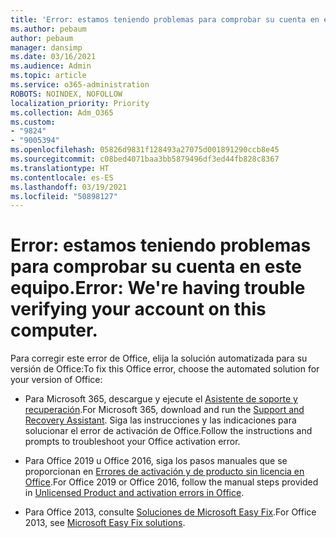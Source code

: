 ```yaml
---
title: 'Error: estamos teniendo problemas para comprobar su cuenta en este equipo.'
ms.author: pebaum
author: pebaum
manager: dansimp
ms.date: 03/16/2021
ms.audience: Admin
ms.topic: article
ms.service: o365-administration
ROBOTS: NOINDEX, NOFOLLOW
localization_priority: Priority
ms.collection: Adm_O365
ms.custom:
- "9824"
- "9005394"
ms.openlocfilehash: 05826d9831f128493a27075d001891290ccb8e45
ms.sourcegitcommit: c08bed4071baa3bb5879496df3ed44fb828c8367
ms.translationtype: HT
ms.contentlocale: es-ES
ms.lasthandoff: 03/19/2021
ms.locfileid: "50898127"
---
```

# <a name="error-were-having-trouble-verifying-your-account-on-this-computer"></a><span data-ttu-id="786f8-102">Error: estamos teniendo problemas para comprobar su cuenta en este equipo.</span><span class="sxs-lookup"><span data-stu-id="786f8-102">Error: We're having trouble verifying your account on this computer.</span></span>

<span data-ttu-id="786f8-103">Para corregir este error de Office, elija la solución automatizada para su versión de Office:</span><span class="sxs-lookup"><span data-stu-id="786f8-103">To fix this Office error, choose the automated solution for your version of Office:</span></span>

- <span data-ttu-id="786f8-104">Para Microsoft 365, descargue y ejecute el [Asistente de soporte y recuperación](https://aka.ms/SaRA-OfficeActivation-Chat).</span><span class="sxs-lookup"><span data-stu-id="786f8-104">For Microsoft 365, download and run the [Support and Recovery Assistant](https://aka.ms/SaRA-OfficeActivation-Chat).</span></span> <span data-ttu-id="786f8-105">Siga las instrucciones y las indicaciones para solucionar el error de activación de Office.</span><span class="sxs-lookup"><span data-stu-id="786f8-105">Follow the instructions and prompts to troubleshoot your Office activation error.</span></span>

- <span data-ttu-id="786f8-106">Para Office 2019 u Office 2016, siga los pasos manuales que se proporcionan en [Errores de activación y de producto sin licencia en Office](https://support.microsoft.com/office/0d23d3c0-c19c-4b2f-9845-5344fedc4380#bkmk_fixyourself).</span><span class="sxs-lookup"><span data-stu-id="786f8-106">For Office 2019 or Office 2016, follow the manual steps provided in [Unlicensed Product and activation errors in Office](https://support.microsoft.com/office/0d23d3c0-c19c-4b2f-9845-5344fedc4380#bkmk_fixyourself).</span></span>

- <span data-ttu-id="786f8-107">Para Office 2013, consulte [Soluciones de Microsoft Easy Fix](https://support.microsoft.com/topic/microsoft-easy-fix-solutions-have-been-discontinued-b0f4b5f9-3b5a-bd9e-d75d-d45e2f12e16c).</span><span class="sxs-lookup"><span data-stu-id="786f8-107">For Office 2013, see [Microsoft Easy Fix solutions](https://support.microsoft.com/topic/microsoft-easy-fix-solutions-have-been-discontinued-b0f4b5f9-3b5a-bd9e-d75d-d45e2f12e16c).</span></span>